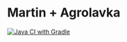 # Martin + Agrolavka

[![Java CI with Gradle](https://github.com/alexandr-omeluaniuk/agrolavka/actions/workflows/gradle.yml/badge.svg?branch=master)](https://github.com/alexandr-omeluaniuk/agrolavka/actions/workflows/gradle.yml)

